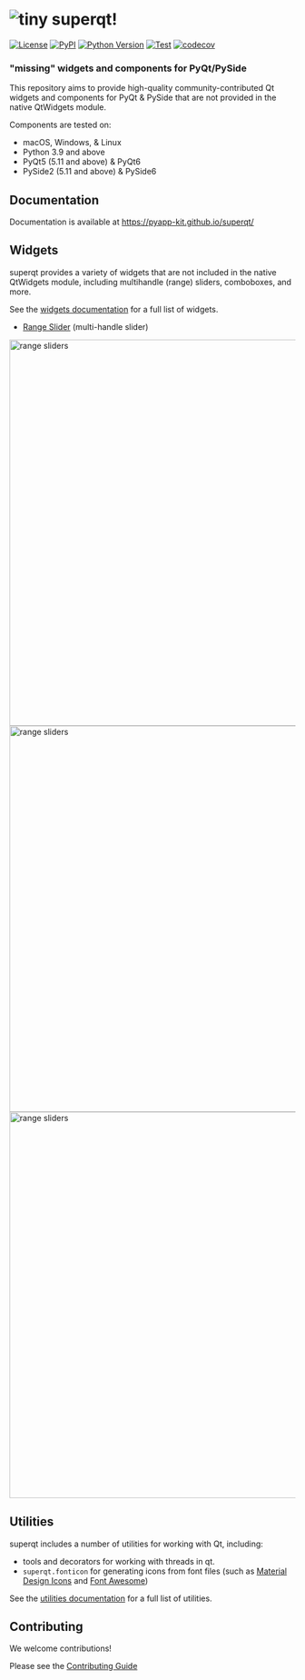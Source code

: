 # ![tiny](https://user-images.githubusercontent.com/1609449/120636353-8c3f3800-c43b-11eb-8732-a14dec578897.png)  superqt!

[![License](https://img.shields.io/pypi/l/superqt.svg?color=green)](https://github.com/pyapp-kit/superqt/raw/master/LICENSE)
[![PyPI](https://img.shields.io/pypi/v/superqt.svg?color=green)](https://pypi.org/project/superqt)
[![Python
Version](https://img.shields.io/pypi/pyversions/superqt.svg?color=green)](https://python.org)
[![Test](https://github.com/pyapp-kit/superqt/actions/workflows/test_and_deploy.yml/badge.svg)](https://github.com/pyapp-kit/superqt/actions/workflows/test_and_deploy.yml)
[![codecov](https://codecov.io/gh/pyapp-kit/superqt/branch/main/graph/badge.svg?token=dcsjgl1sOi)](https://codecov.io/gh/pyapp-kit/superqt)

###  "missing" widgets and components for PyQt/PySide

This repository aims to provide high-quality community-contributed Qt widgets and components for PyQt & PySide
that are not provided in the native QtWidgets module.

Components are tested on:

- macOS, Windows, & Linux
- Python 3.9 and above
- PyQt5 (5.11 and above) & PyQt6
- PySide2 (5.11 and above) & PySide6

## Documentation

Documentation is available at https://pyapp-kit.github.io/superqt/

## Widgets

superqt provides a variety of widgets that are not included in the native QtWidgets module, including multihandle (range) sliders, comboboxes, and more.

See the [widgets documentation](https://pyapp-kit.github.io/superqt/widgets) for a full list of widgets.

- [Range Slider](https://pyapp-kit.github.io/superqt/widgets/qrangeslider/) (multi-handle slider)

<img src="https://raw.githubusercontent.com/pyapp-kit/superqt/main/docs/images/demo_darwin10.png" alt="range sliders" width=680>

<img src="https://raw.githubusercontent.com/pyapp-kit/superqt/main/docs/images/labeled_qslider.png" alt="range sliders" width=680>

<img src="https://raw.githubusercontent.com/pyapp-kit/superqt/main/docs/images/labeled_range.png" alt="range sliders" width=680>

## Utilities

superqt includes a number of utilities for working with Qt, including:

- tools and decorators for working with threads in qt.
- `superqt.fonticon` for generating icons from font files (such as [Material Design Icons](https://materialdesignicons.com/) and [Font Awesome](https://fontawesome.com/))

See the [utilities documentation](https://pyapp-kit.github.io/superqt/utilities/) for a full list of utilities.

## Contributing

We welcome contributions!

Please see the [Contributing Guide](CONTRIBUTING.md)
